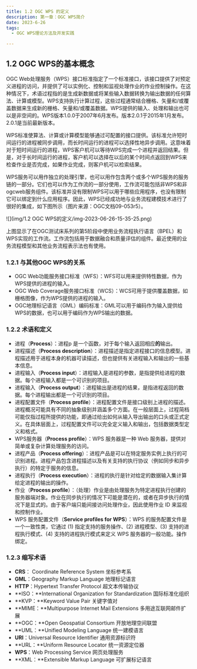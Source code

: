 ```yaml
---
title: 1.2 OGC WPS 的定义
description: 第一章：OGC WPS简介
date: 2023-6-26
tags:
  - OGC WPS理论方法及开发实践

---
```


## 1.2 OGC WPS的基本概念

OGC Web处理服务（WPS）接口标准指定了一个标准接口，该接口提供了对预定义进程的访问，并提供了可以实例化、控制和监视处理作业的作业控制操作。在这种情况下，术语过程指的是生成新数据或将某些输入数据转换为输出数据的任何算法、计算或模型。WPS支持执行计算过程，这些过程通常结合栅格、矢量和/或覆盖数据来生成新的栅格、矢量和/或覆盖数据。WPS提供的输入、处理和输出也可以是非空间的。WPS版本1.0.0于2007年6月发布。版本2.0.1于2015年1月发布。2.0.1是当前最新版本。



WPS标准使算法、计算或计算模型能够通过可配置的接口提供。该标准允许短时间运行的进程被同步调用，而长时间运行的进程可以选择性地异步调用。这意味着对于短时间运行的进程，WPS客户机可以等待WPS完成一个进程并返回结果。但是，对于长时间运行的进程，客户机可以选择在以后的某个时间点返回到WPS来检查作业是否完成，如果作业完成，则客户机可以检索结果。



WPS服务可以用作独立的处理引擎，也可以用作包含两个或多个WPS服务的服务链的一部分。它们也可以作为工作流的一部分使用，工作流可能包括非WPS和非ogcweb服务组件。该标准并没有限制WPS可以用于哪些应用程序，也没有限制它可以绑定到什么应用程序。因此，WPS已经成功地与业务流程建模技术进行了很好的集成，如下图所示（图片来源：OGC文档09-053r5）。

![](img/1.2 OGC WPS的定义/img-2023-06-26-15-35-25.png)

上图显示了在OGC测试床系列的第5阶段中使用业务流程执行语言（BPEL）和WPS实现的工作流。工作流包括用于数据融合和质量评估的组件。最近使用的业务流程模型和其他业务流程表示法也有使用。



### 1.2.1 与其他OGC WPS的关系

 

- OGC Web功能服务接口标准（WFS）：WFS可以用来提供特性数据，作为WPS提供的进程的输入。
- OGC Web Coverage服务接口标准（WCS）：WCS可用于提供覆盖数据，如栅格图像，作为WPS提供的进程的输入。
- OGC地理标记语言（GML）编码标准：GML可以用于编码作为输入提供给WPS的数据，也可以用于编码作为WPS输出的数据。

### 1.2.2 术语和定义

- 进程（**Process**）：进程p 是一个函数，对于每个输入返回相应**的**输出。
- 进程描述（**Process description**）：进程描述是指定进程接口的信息模型。进程描述用于进程本身的机器可读描述，但也提供有关进程输入和输出的一些基本信息。
- 进程输入（**Process input**）：进程输入是进程的参数，是指提供给进程的数据。每个进程输入都是一个可识别的项目。
- 进程输入（**Process output**）：进程输出是进程的结果，是指进程返回的数据。每个进程输出都是一个可识别的项目。
- 进程配置文件（**Process profile**）：进程配置文件是接口级别上进程的描述。进程概况可能具有不同的抽象级别并涵盖多个方面。在一般层面上，过程简档可能仅指过程所提供的功能，即通过给出如何从输入导出输出的口头或正式定义。在具体层面上，过程配置文件可以完全定义输入和输出，包括数据类型定义和格式。
- WPS服务器（**Process profile**）：WPS 服务器是一种 Web 服务器，提供对简单或复杂计算处理服务的访问。
- 进程产品（**Process offering**）：进程产品是可以在特定服务实例上执行的可识别进程。进程产品包含进程描述以及有关支持的执行协议（例如同步和异步执行）的特定于服务的信息。
- 进程执行（**Process execution**）：进程的执行是针对给定的数据输入集计算给定进程的输出的操作。
- 作业（**Process profile**）：（处理）作业是由处理服务为特定进程执行创建的服务器端对象。作业在同步执行的情况下可能是潜在的，或者在异步执行的情况下是显式的。由于客户端只能间接访问处理作业，因此使用作业 ID 来监视和控制作业。
- WPS 服务配置文件（**Service profiles for WPS**）：WPS 的服务配置文件是一个一致性类，它通过 (1) 指定支持的服务操作、(2) 进程模型、(3) 支持的进程执行模式、(4) 支持的进程执行模式来定义 WPS 服务器的一般功能。操作绑定。

### 1.2.3 缩写术语

- **CRS**： Coordinate Reference System  坐标参考系
- **GML**：Geography Markup Language 地理标记语言
- **HTTP**：Hypertext Transfer Protocol   超文本传输协议
- **ISO：**International Organization for Standardization  国际标准化组织
- **KVP：**Keyword Value Pair   关键字值对
- **MIME：**Multipurpose Internet Mail Extensions  多用途互联网邮件扩展
- **OGC：**Open Geospatial Consortium  开放地理空间联盟
- **UML：**Unified Modeling Language  统一建模语言
- **URI**：Universal Resource Identifier   通用资源标识符
- **URL：**Uniform Resource Locator   统一资源定位器
- **WPS**：Web Processing Service   网页处理服务
- **XML：**Extensible Markup Language   可扩展标记语言
